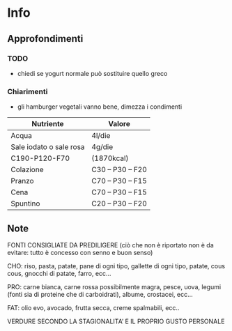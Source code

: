 # Info

## Approfondimenti

### TODO

- chiedi se yogurt normale può sostituire quello greco

### Chiarimenti

- gli hamburger vegetali vanno bene, dimezza i condimenti

| Nutriente               | Valore          |
| ----------------------- | --------------- |
| Acqua                   | 4l/die          |
| Sale iodato o sale rosa | 4g/die          |
| C190-P120-F70           | (1870kcal)      |
| Colazione               | C30 – P30 – F20 |
| Pranzo                  | C70 – P30 – F15 |
| Cena                    | C70 – P30 – F15 |
| Spuntino                | C20 – P30 – F20 |

## Note

FONTI CONSIGLIATE DA PREDILIGERE (ciò che non è riportato non è da evitare: tutto è concesso con senno e buon senso)

CHO: riso, pasta, patate, pane di ogni tipo, gallette di ogni tipo, patate, cous cous, gnocchi di patate, farro, ecc…

PRO: carne bianca, carne rossa possibilmente magra, pesce, uova, legumi (fonti sia di proteine che di carboidrati), albume, crostacei, ecc...

FAT: olio evo, avocado, frutta secca, creme spalmabili, ecc..

VERDURE SECONDO LA STAGIONALITA’ E IL PROPRIO GUSTO PERSONALE

